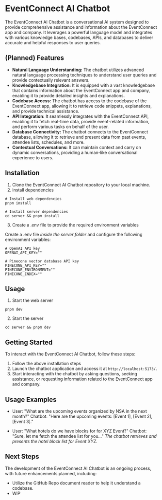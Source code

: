 # EventConnect AI Chatbot

The EventConnect AI Chatbot is a conversational AI system designed to provide comprehensive assistance and information about the EventConnect app and company. It leverages a powerful language model and integrates with various knowledge bases, codebases, APIs, and databases to deliver accurate and helpful responses to user queries.

## (Planned) Features

- **Natural Language Understanding:** The chatbot utilizes advanced natural language processing techniques to understand user queries and provide contextually relevant answers.
- **Knowledgebase Integration:** It is equipped with a vast knowledgebase that contains information about the EventConnect app and company, enabling it to provide detailed insights and explanations.
- **Codebase Access:** The chatbot has access to the codebase of the EventConnect app, allowing it to retrieve code snippets, explanations, and provide technical assistance.
- **API Integration:** It seamlessly integrates with the EventConnect API, enabling it to fetch real-time data, provide event-related information, and perform various tasks on behalf of the user.
- **Database Connectivity:** The chatbot connects to the EventConnect database, allowing it to retrieve and present data from past events, attendee lists, schedules, and more.
- **Contextual Conversations:** It can maintain context and carry on dynamic conversations, providing a human-like conversational experience to users.

## Installation

1. Clone the EventConnect AI Chatbot repository to your local machine.
2. Install dependencies

```shell
# Install web dependencies
pnpm install

# Install server dependencies
cd server && pnpm install
```

3. Create a .env file to provide the required environment variables

Create a .env file *inside the server folder* and configure the following environment variables:

```
# OpenAI API key
OPENAI_API_KEY=""

# Pinecone vector database API key
PINECONE_API_KEY=""
PINECONE_ENVIRONMENT=""
PINECONE_INDEX=""
```

## Usage

1. Start the web server

```shell
pnpm dev
```

2. Start the server

```shell
cd server && pnpm dev
```

## Getting Started

To interact with the EventConnect AI Chatbot, follow these steps:

1. Follow the above installation steps
2. Launch the chatbot application and access it at `http://localhost:5173/`.
3. Start interacting with the chatbot by asking questions, seeking assistance, or requesting information related to the EventConnect app and company.

## Usage Examples

- User: "What are the upcoming events organized by NSA in the next month?"
  Chatbot: "Here are the upcoming events: [Event 1], [Event 2], [Event 3]."

- User: "What hotels do we have blocks for for XYZ Event?"
  Chatbot: "Sure, let me fetch the attendee list for you..."
  _The chatbot retrieves and presents the hotel block list for Event XYZ._

## Next Steps

The development of the EventConnect AI Chatbot is an ongoing process, with future enhancements planned, including:

- Utilize the GitHub Repo document reader to help it understand a codebase.
- WIP
